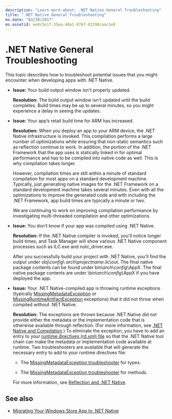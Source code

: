 ```yaml
---
description: "Learn more about: .NET Native General Troubleshooting"
title: ".NET Native General Troubleshooting"
ms.date: "03/30/2017"
ms.assetid: ee8c5e17-35ea-48a1-8767-83298caac1e8
---
```

# .NET Native General Troubleshooting

This topic describes how to troubleshoot potential issues that you might encounter when developing apps with .NET Native.

- **Issue:** Your build output window isn't properly updated.

  **Resolution:** The build output window isn't updated until the build completes. Build times may be up to several minutes, so you might experience a delay in seeing the updates.

- **Issue:** Your app’s retail build time for ARM has increased.

  **Resolution:** When you deploy an app to your ARM device, the .NET Native infrastructure is invoked. This compilation performs a large number of optimizations while ensuring that non-static semantics such as reflection continue to work. In addition, the portion of the .NET Framework that the app uses is statically linked in for optimal performance and has to be compiled into native code as well. This is why compilation takes longer.

  However, compilation times are still within a minute of standard compilation for most apps on a standard development machine.  Typically, just generating native images for the .NET Framework on a standard development machine takes several minutes.  Even with all the optimizations to improve the generated code and with including the .NET Framework, app build times are typically a minute or two.

  We are continuing to work on improving compilation performance by investigating multi-threaded compilation and other optimizations.

- **Issue:** You don’t know if your app was compiled using .NET Native.

  **Resolution:** If the .NET Native compiler is invoked, you'll notice longer build times, and Task Manager will show various .NET Native component processes such as ILC.exe and nutc_driver.exe.

  After you successfully build your project with .NET Native, you'll find the output under obj\\*config*\ *arch*\\*projectname*.ilc\out.  The final native package contents can be found under bin\\*arch*\\*config*\AppX. The final native package contents are under \bin\\*arch*\\*config*\AppX if you have deployed the app.

- **Issue:** Your .NET Native-compiled app is throwing runtime exceptions (typically [MissingMetadataException](missingmetadataexception-class-net-native.md) or [MissingRuntimeArtifactException](missingruntimeartifactexception-class-net-native.md) exceptions) that it did not throw when compiled without .NET Native.

  **Resolution:** The exceptions are thrown because .NET Native did not provide either the metadata or the implementation code that is otherwise available through reflection. (For more information, see [.NET Native and Compilation](net-native-and-compilation.md).) To eliminate the exception, you have to add an entry to your [runtime directives (rd.xml) file](runtime-directives-rd-xml-configuration-file-reference.md) so that the .NET Native tool chain can make the metadata or implementation code available at runtime. Two troubleshooters are available that will generate the necessary entry to add to your runtime directives file:

  - The [MissingMetadataException troubleshooter](https://dotnet.github.io/native/troubleshooter/type.html) for types.

  - The [MissingMetadataException troubleshooter](https://dotnet.github.io/native/troubleshooter/method.html) for methods.

  For more information, see [Reflection and .NET Native](reflection-and-net-native.md).

## See also

- [Migrating Your Windows Store App to .NET Native](migrating-your-windows-store-app-to-net-native.md)
